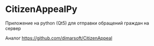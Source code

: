 # CitizenAppealPy

Приложение на python (Qt5) для отправки обращений граждан на сервер

Аналог https://github.com/dimarsoft/CitizenAppeal

